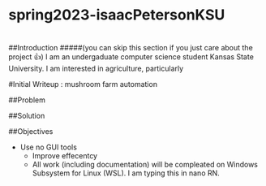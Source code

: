 # spring2023-isaacPetersonKSU
# 
#

##Introduction 
#####(you can skip this section if you just care about the project 👍)
I am an undergaduate computer science student Kansas State University. I am interested in agriculture, particularly 



 
#Initial Writeup : mushroom farm automation

##Problem

##Solution

##Objectives

* Use no GUI tools
	* Improve effecentcy
	* All work (including documentation) will be compleated on Windows Subsystem for Linux (WSL). I am typing this in nano RN.


